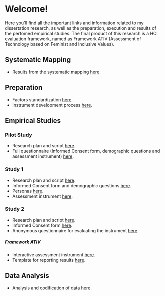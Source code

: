 # Welcome!
Here you'll find all the important links and information related to my dissertation research, as well as the preparation, execution and results of the perfomed empirical studies.
The final product of this research is a HCI evaluation framework, named as Framework ATIV (Assessment of Technology based on Feminist and Inclusive Values).

## Systematic Mapping
* Results from the systematic mapping [here](https://docs.google.com/spreadsheets/d/1ZizMph2wbH9DHGlWvhI2TsZVALlBmkRx/edit?usp=sharing&ouid=103489270086300528512&rtpof=true&sd=true).

## Preparation
* Factors standardization [here](https://docs.google.com/spreadsheets/d/1Bi-2mrpZPsNaz82P_7V4m0P_yGQcpV3P/edit?usp=sharing&ouid=103489270086300528512&rtpof=true&sd=true).
* Instrument development process [here](https://docs.google.com/spreadsheets/d/17U13atfElzuUJnRb6AAmSCaFxHSm4Z09/edit?usp=sharing&ouid=103489270086300528512&rtpof=true&sd=true).

## Empirical Studies

### Pilot Study
* Research plan and script [here](https://docs.google.com/document/d/15uRD78daxF6V_KtC9JzvEilWHghnCXnN/edit?usp=sharing&ouid=102932349864619166393&rtpof=true&sd=true).
* Full questionnaire (Informed Consent form, demographic questions and assessment instrument) [here](https://forms.gle/BBekbuCWi5ruMk4D9).

### Study 1
* Research plan and script [here](https://docs.google.com/document/d/1rIJRUgxZB7ocsfxCP7nSFM2Sh_YfHIgQ/edit?usp=sharing&ouid=102932349864619166393&rtpof=true&sd=true).
* Informed Consent form and demographic questions [here](https://forms.gle/J4EjcwY9WsZzk2B66).
* Personas [here](https://docs.google.com/presentation/d/15D2XTdSP3pkQgXuJhLlfDfooKtEbbu5q/edit?usp=sharing&ouid=102932349864619166393&rtpof=true&sd=true).
* Assessment instrument [here](https://forms.gle/Ms6iuHyP8DncuKAu6).

### Study 2
* Research plan and script [here](https://docs.google.com/document/d/19pjCgqIBAAw-FU-D947JPfJtkNBdfpzD/edit?usp=sharing&ouid=102932349864619166393&rtpof=true&sd=true).
* Informed Consent form [here](https://forms.gle/6JMWfAUuj5FgRPbc9).
* Anonymous questionnaire for evaluating the instrument [here](https://forms.gle/CmQ8tqYqtK1d9LCH6).
##### Framework ATIV
* Interactive assessment instrument [here](https://docs.google.com/spreadsheets/d/1Aooi0Vq_bV83yRISXIPV-6_3dfHnLVjN/edit?usp=sharing&ouid=103489270086300528512&rtpof=true&sd=true).
* Template for reporting results [here](https://docs.google.com/document/d/1EwrLxlJUKcVvZbv_DRH1tuZuBkJJuTaf/edit?usp=sharing&ouid=102932349864619166393&rtpof=true&sd=true).
 
## Data Analysis
* Analysis and codification of data [here](https://docs.google.com/spreadsheets/d/1BnG6K9K6GiIKHEr4AmffpNJ5zSBKQm6q/edit?usp=sharing&ouid=103489270086300528512&rtpof=true&sd=true).

